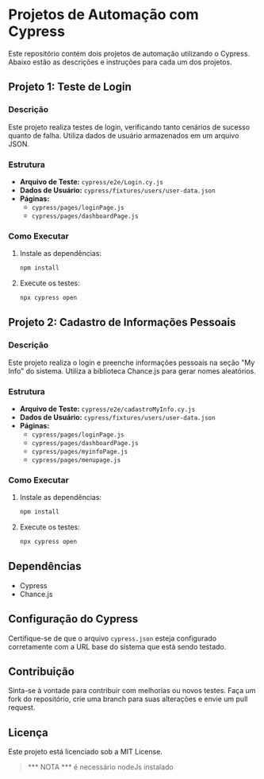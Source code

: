 # Projetos de Automação com Cypress

Este repositório contém dois projetos de automação utilizando o Cypress. Abaixo estão as descrições e instruções para cada um dos projetos.

## Projeto 1: Teste de Login

### Descrição
Este projeto realiza testes de login, verificando tanto cenários de sucesso quanto de falha. Utiliza dados de usuário armazenados em um arquivo JSON.

### Estrutura
- **Arquivo de Teste:** `cypress/e2e/Login.cy.js`
- **Dados de Usuário:** `cypress/fixtures/users/user-data.json`
- **Páginas:** 
  - `cypress/pages/loginPage.js`
  - `cypress/pages/dashboardPage.js`

### Como Executar
1. Instale as dependências:
   ```sh
   npm install
   ```
2. Execute os testes:
   ```sh
   npx cypress open 
   ```

## Projeto 2: Cadastro de Informações Pessoais

### Descrição
Este projeto realiza o login e preenche informações pessoais na seção "My Info" do sistema. Utiliza a biblioteca Chance.js para gerar nomes aleatórios.

### Estrutura
- **Arquivo de Teste:** `cypress/e2e/cadastroMyInfo.cy.js`
- **Dados de Usuário:** `cypress/fixtures/users/user-data.json`
- **Páginas:** 
  - `cypress/pages/loginPage.js`
  - `cypress/pages/dashboardPage.js`
  - `cypress/pages/myinfoPage.js`
  - `cypress/pages/menupage.js`

### Como Executar
1. Instale as dependências:
   ```sh
   npm install
   ```
2. Execute os testes:
   ```sh
   npx cypress open
   ```

## Dependências
- Cypress
- Chance.js

## Configuração do Cypress
Certifique-se de que o arquivo `cypress.json` esteja configurado corretamente com a URL base do sistema que está sendo testado.

## Contribuição
Sinta-se à vontade para contribuir com melhorias ou novos testes. Faça um fork do repositório, crie uma branch para suas alterações e envie um pull request.

## Licença
Este projeto está licenciado sob a MIT License.


> *** NOTA ***
> é necessário nodeJs instalado


